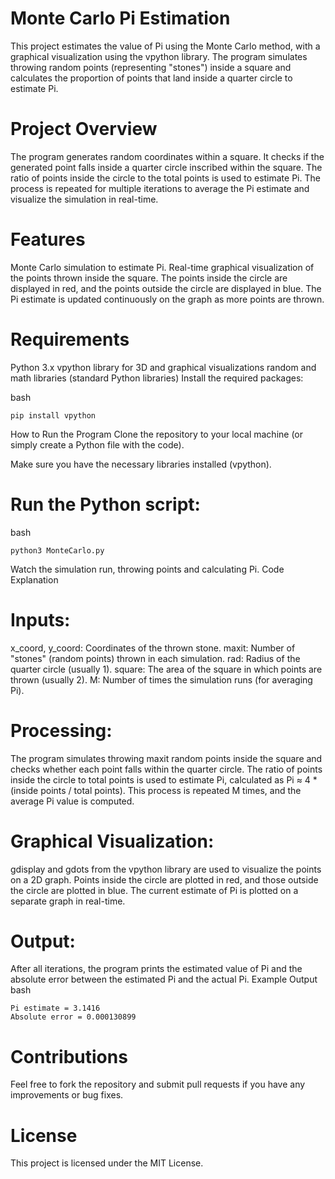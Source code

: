 # Monte Carlo Pi Estimation
This project estimates the value of Pi using the Monte Carlo method, with a graphical visualization using the vpython library. The program simulates throwing random points (representing "stones") inside a square and calculates the proportion of points that land inside a quarter circle to estimate Pi.

# Project Overview
The program generates random coordinates within a square.
It checks if the generated point falls inside a quarter circle inscribed within the square.
The ratio of points inside the circle to the total points is used to estimate Pi.
The process is repeated for multiple iterations to average the Pi estimate and visualize the simulation in real-time.

# Features
Monte Carlo simulation to estimate Pi.
Real-time graphical visualization of the points thrown inside the square.
The points inside the circle are displayed in red, and the points outside the circle are displayed in blue.
The Pi estimate is updated continuously on the graph as more points are thrown.

# Requirements
Python 3.x
vpython library for 3D and graphical visualizations
random and math libraries (standard Python libraries)
Install the required packages:

bash
```
pip install vpython
```
How to Run the Program
Clone the repository to your local machine (or simply create a Python file with the code).

Make sure you have the necessary libraries installed (vpython).

# Run the Python script:

bash
```
python3 MonteCarlo.py
```
Watch the simulation run, throwing points and calculating Pi.
Code Explanation
# Inputs:

x_coord, y_coord: Coordinates of the thrown stone.
maxit: Number of "stones" (random points) thrown in each simulation.
rad: Radius of the quarter circle (usually 1).
square: The area of the square in which points are thrown (usually 2).
M: Number of times the simulation runs (for averaging Pi).

# Processing:

The program simulates throwing maxit random points inside the square and checks whether each point falls within the quarter circle.
The ratio of points inside the circle to total points is used to estimate Pi, calculated as Pi ≈ 4 * (inside points / total points).
This process is repeated M times, and the average Pi value is computed.

# Graphical Visualization:

gdisplay and gdots from the vpython library are used to visualize the points on a 2D graph.
Points inside the circle are plotted in red, and those outside the circle are plotted in blue.
The current estimate of Pi is plotted on a separate graph in real-time.

# Output:

After all iterations, the program prints the estimated value of Pi and the absolute error between the estimated Pi and the actual Pi.
Example Output
bash
```
Pi estimate = 3.1416
Absolute error = 0.000130899
```

# Contributions
Feel free to fork the repository and submit pull requests if you have any improvements or bug fixes.

# License
This project is licensed under the MIT License.
